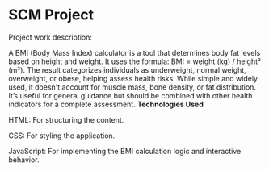 # SCM Project
Project work description:

A BMI (Body Mass Index) calculator is a tool that determines body fat levels based on height and weight. It uses the formula: BMI = weight (kg) / height² (m²). The result categorizes individuals as underweight, normal weight, overweight, or obese, helping assess health risks. While simple and widely used, it doesn't account for muscle mass, bone density, or fat distribution. It’s useful for general guidance but should be combined with other health indicators for a complete assessment.
**Technologies Used**

HTML: For structuring the content.

CSS: For styling the application.

JavaScript: For implementing the BMI calculation logic and interactive behavior.
